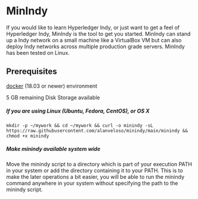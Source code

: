 # MinIndy 

If you would like to learn Hyperledger Indy, or just want to get a feel of Hyperledger Indy, MinIndy is the tool to get you started. MinIndy can stand up a Indy network on a small machine
like a VirtualBox VM but can also deploy Indy networks across multiple production
grade servers. MinIndy has been tested on Linux.

## Prerequisites
[docker](https://www.docker.com/) (18.03 or newer) environment

5 GB remaining Disk Storage available

##### If you are using Linux (Ubuntu, Fedora, CentOS), or OS X
```
mkdir -p ~/mywork && cd ~/mywork && curl -o minindy -sL https://raw.githubusercontent.com/alanveloso/minindy/main/minindy && chmod +x minindy
```

##### Make minindy available system wide

Move the minindy script to a directory which is part of your execution PATH in your system or add the directory containing it to your PATH. This is to make the later operations a bit easier, you will be able to run the minindy command anywhere in your system without specifying the path to the minindy script.